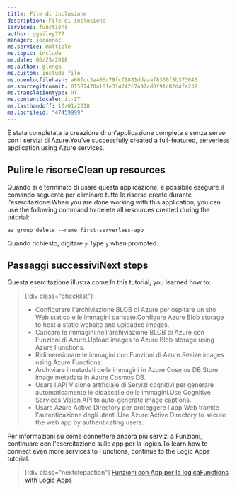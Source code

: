 ```yaml
---
title: File di inclusione
description: File di inclusione
services: functions
author: ggailey777
manager: jeconnoc
ms.service: multiple
ms.topic: include
ms.date: 06/25/2018
ms.author: glenga
ms.custom: include file
ms.openlocfilehash: a66fcc3a406c79fcf9881ddaaaf8330f5b373043
ms.sourcegitcommit: 81587470a181e314242c7a97cd0f91c82d4fe232
ms.translationtype: HT
ms.contentlocale: it-IT
ms.lasthandoff: 10/01/2018
ms.locfileid: "47459999"
---
```

<span data-ttu-id="e3aa8-103">È stata completata la creazione di un'applicazione completa e senza server con i servizi di Azure.</span><span class="sxs-lookup"><span data-stu-id="e3aa8-103">You've successfully created a full-featured, serverless application using Azure services.</span></span>

## <a name="clean-up-resources"></a><span data-ttu-id="e3aa8-104">Pulire le risorse</span><span class="sxs-lookup"><span data-stu-id="e3aa8-104">Clean up resources</span></span>

<span data-ttu-id="e3aa8-105">Quando si è terminato di usare questa applicazione, è possibile eseguire il comando seguente per eliminare tutte le risorse create durante l'esercitazione:</span><span class="sxs-lookup"><span data-stu-id="e3aa8-105">When you are done working with this application, you can use the following command to delete all resources created during the tutorial:</span></span>

```azurecli
az group delete --name first-serverless-app
```

<span data-ttu-id="e3aa8-106">Quando richiesto, digitare `y`.</span><span class="sxs-lookup"><span data-stu-id="e3aa8-106">Type `y` when prompted.</span></span>  

## <a name="next-steps"></a><span data-ttu-id="e3aa8-107">Passaggi successivi</span><span class="sxs-lookup"><span data-stu-id="e3aa8-107">Next steps</span></span>

<span data-ttu-id="e3aa8-108">Questa esercitazione illustra come:</span><span class="sxs-lookup"><span data-stu-id="e3aa8-108">In this tutorial, you learned how to:</span></span>
> [!div class="checklist"]
> * <span data-ttu-id="e3aa8-109">Configurare l'archiviazione BLOB di Azure per ospitare un sito Web statico e le immagini caricate.</span><span class="sxs-lookup"><span data-stu-id="e3aa8-109">Configure Azure Blob storage to host a static website and uploaded images.</span></span>
> * <span data-ttu-id="e3aa8-110">Caricare le immagini nell'archiviazione BLOB di Azure con Funzioni di Azure.</span><span class="sxs-lookup"><span data-stu-id="e3aa8-110">Upload images to Azure Blob storage using Azure Functions.</span></span>
> * <span data-ttu-id="e3aa8-111">Ridimensionare le immagini con Funzioni di Azure.</span><span class="sxs-lookup"><span data-stu-id="e3aa8-111">Resize images using Azure Functions.</span></span>
> * <span data-ttu-id="e3aa8-112">Archiviare i metadati delle immagini in Azure Cosmos DB.</span><span class="sxs-lookup"><span data-stu-id="e3aa8-112">Store image metadata in Azure Cosmos DB.</span></span>
> * <span data-ttu-id="e3aa8-113">Usare l'API Visione artificiale di Servizi cognitivi per generare automaticamente le didascalie delle immagini.</span><span class="sxs-lookup"><span data-stu-id="e3aa8-113">Use Cognitive Services Vision API to auto-generate image captions.</span></span>
> * <span data-ttu-id="e3aa8-114">Usare Azure Active Directory per proteggere l'app Web tramite l'autenticazione degli utenti.</span><span class="sxs-lookup"><span data-stu-id="e3aa8-114">Use Azure Active Directory to secure the web app by authenticating users.</span></span>

<span data-ttu-id="e3aa8-115">Per informazioni su come connettere ancora più servizi a Funzioni, continuare con l'esercitazione sulle app per la logica.</span><span class="sxs-lookup"><span data-stu-id="e3aa8-115">To learn how to connect even more services to Functions, continue to the Logic Apps tutorial.</span></span> 

> [!div class="nextstepaction"]
> [<span data-ttu-id="e3aa8-116">Funzioni con App per la logica</span><span class="sxs-lookup"><span data-stu-id="e3aa8-116">Functions with Logic Apps</span></span>](https://docs.microsoft.com/azure/azure-functions/functions-twitter-email)
